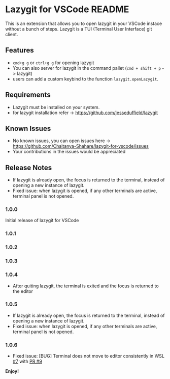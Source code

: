 # Lazygit for VSCode README

This is an extension that allows you to open lazygit in your VSCode instace without a bunch of steps.
Lazygit is a TUI (Terminal User Interface) git client.

## Features

- `cmd+g g` or `ctrl+g g` for opening lazygit
- You can also server for lazygit in the command pallet (`cmd + shift + p` -> lazygit)
- users can add a custom keybind to the function `lazygit.openLazygit`.

## Requirements

- Lazygit must be installed on your system.
- for lazygit installation refer -> https://github.com/jesseduffield/lazygit

## Known Issues

- No known issues, you can open issues here -> https://github.com/Chaitanya-Shahare/lazygit-for-vscode/issues
- Your contributions in the issues would be appreciated

## Release Notes

- If lazygit is already open, the focus is returned to the terminal, instead of opening a new instance of lazygit.
- Fixed issue: when lazygit is opened, if any other terminals are active, terminal panel is not opened.

### 1.0.0

Initial release of lazygit for VSCode

### 1.0.1

### 1.0.2

### 1.0.3

### 1.0.4

- After quiting lazygit, the terminal is exited and the focus is returned to the editor

### 1.0.5

- If lazygit is already open, the focus is returned to the terminal, instead of opening a new instance of lazygit.
- Fixed issue: when lazygit is opened, if any other terminals are active, terminal panel is not opened.


### 1.0.6

- Fixed issue: [BUG] Terminal does not move to editor consistently in WSL [#7](https://github.com/Chaitanya-Shahare/lazygit-for-vscode/issues/7) with [PR #9](https://github.com/Chaitanya-Shahare/lazygit-for-vscode/pull/9)

<!-- Fixed issue #.

### 1.1.0

Added features X, Y, and Z.

---

## Following extension guidelines

Ensure that you've read through the extensions guidelines and follow the best practices for creating your extension.

* [Extension Guidelines](https://code.visualstudio.com/api/references/extension-guidelines)

## Working with Markdown

You can author your README using Visual Studio Code. Here are some useful editor keyboard shortcuts:

* Split the editor (`Cmd+\` on macOS or `Ctrl+\` on Windows and Linux).
* Toggle preview (`Shift+Cmd+V` on macOS or `Shift+Ctrl+V` on Windows and Linux).
* Press `Ctrl+Space` (Windows, Linux, macOS) to see a list of Markdown snippets.

## For more information

* [Visual Studio Code's Markdown Support](http://code.visualstudio.com/docs/languages/markdown)
* [Markdown Syntax Reference](https://help.github.com/articles/markdown-basics/)
-->

**Enjoy!**

